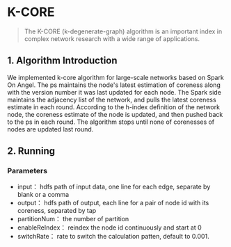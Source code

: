 # K-CORE

> The K-CORE (k-degenerate-graph) algorithm is an important index in complex network research with 
a wide range of applications.

## 1. Algorithm Introduction
We implemented k-core algorithm for large-scale networks based on Spark On Angel.
The ps maintains the node's latest estimation of coreness along with the version number it was last updated for each node.
The Spark side maintains the adjacency list of the network, and pulls the latest coreness estimate in each round.
According to the h-index definition of the network node, the coreness estimate of the node is updated, and then pushed back to the ps in each round.
The algorithm stops until none of corenesses of nodes are updated last round.

## 2. Running

### Parameters

- input： hdfs path of input data, one line for each edge, separate by blank or a comma
- output： hdfs path of output, each line for a pair of node id with its coreness, separated by tap
- partitionNum： the number of partition
- enableReIndex： reindex the node id continuously and start at 0
- switchRate： rate to switch the calculation patten, default to 0.001. 
